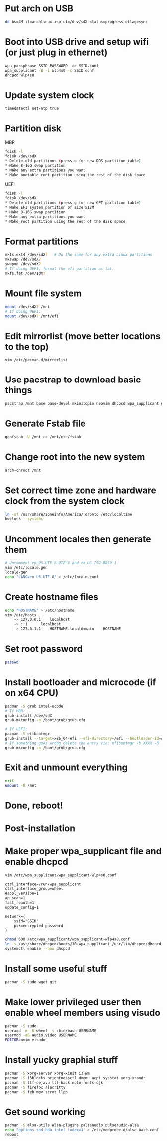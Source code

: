 # Put arch on USB
```sh
dd bs=4M if=archlinux.iso of=/dev/sdX status=progress oflag=sync
```

# Boot into USB drive and setup wifi (or just plug in ethernet)
```sh
wpa_passphrase SSID PASSWORD  >> SSID.conf
wpa_supplicant -B -i wlp4s0 -c SSID.conf
dhcpcd wlp4s0
```

# Update system clock
```sh
timedatectl set-ntp true
```

# Partition disk
MBR
```sh
fdisk -l
fdisk /dev/sdX
* Delete old partitions (press o for new DOS partition table)
* Make 8-16G swap partition
* Make any extra partitions you want
* Make bootable root partition using the rest of the disk space
```

UEFI
```sh
fdisk -l
fdisk /dev/sdX
* Delete old partitions (press g for new GPT partition table)
* Make EFI system partition of size 512M
* Make 8-16G swap partition
* Make any extra partitions you want
* Make root partition using the rest of the disk space
```

# Format partitions
```sh
mkfs.ext4 /dev/sdX?   # Do the same for any extra Linux partitions
mkswap /dev/sdX?
swapon /dev/sdX?
# If doing UEFI, format the efi partition as fat:
mkfs.fat /dev/sdX?
```

# Mount file system
```sh
mount /dev/sdX? /mnt
# If doing UEFI:
mount /dev/sdX? /mnt/efi
```

# Edit mirrorlist (move better locations to the top)
```sh
vim /etc/pacman.d/mirrorlist
```

# Use pacstrap to download basic things
```sh
pacstrap /mnt base base-devel mkinitcpio neovim dhcpcd wpa_supplicant git python3
```

# Generate Fstab file
```sh
genfstab -U /mnt >> /mnt/etc/fstab
```

# Change root into the new system
```sh
arch-chroot /mnt
```

# Set correct time zone and hardware clock from the system clock
```sh
ln -sf /usr/share/zoneinfo/America/Toronto /etc/localtime
hwclock --systohc
```

# Uncomment locales then generate them
```sh
# Uncomment en_US.UTF-8 UTF-8 and en_US ISO-8859-1
vim /etc/locale.gen
locale-gen
echo "LANG=en_US.UTF-8" > /etc/locale.conf
```

# Create hostname files
```sh
echo "HOSTNAME" > /etc/hostname
vim /etc/hosts
	-> 127.0.0.1	localhost
	-> ::1		localhost
	-> 127.0.1.1	HOSTNAME.localdomain	HOSTNAME
```

# Set root password
```sh
passwd
```

# Install bootloader and microcode (if on x64 CPU)
```sh
pacman -S grub intel-ucode
# If MBR:
grub-install /dev/sdX
grub-mkconfig -o /boot/grub/grub.cfg

# If UEFI:
pacman -S efibootmgr
grub-install --target=x86_64-efi --efi-directory=/efi --bootloader-id=ARCH_GRUB --debug --recheck
# If something goes wrong delete the entry via: efibootmgr -b XXXX -B
grub-mkconfig -o /boot/grub/grub.cfg
```

# Exit and unmount everything
```sh
exit
umount -R /mnt
```

# Done, reboot!

# Post-installation

# Make proper wpa\_supplicant file and enable dhcpcd
```sh
vim /etc/wpa_supplicant/wpa_supplicant-wlp4s0.conf
```
```txt
ctrl_interface=/run/wpa_supplicant
ctrl_interface_group=wheel
eapol_version=1
ap_scan=1
fast_reauth=1
update_config=1

network={
	ssid="SSID"
	psk=encrypted password
}
```

```sh
chmod 600 /etc/wpa_supplicant/wpa_supplicant-wlp4s0.conf
ln -s /usr/share/dhcpcd/hooks/10-wpa_supplicant /usr/lib/dhcpcd/dhcpcd-hooks/
systemctl enable --now dhcpcd
```

# Install some useful stuff
```sh
pacman -S sudo wget git
```

# Make lower privileged user then enable wheel members using visudo
```sh
pacman -S sudo
useradd -m -G wheel -s /bin/bash USERNAME
usermod -aG audio,video USERNAME
EDITOR=nvim visudo
```

# Install yucky graphial stuff
```sh
pacman -S xorg-server xorg-xinit i3-wm
pacman -S i3blocks brightnessctl dmenu acpi sysstat xorg-xrandr
pacman -S ttf-dejavu ttf-hack noto-fonts-cjk
pacman -S firefox alacritty
pacman -S feh mpv scrot llpp
```

# Get sound working
```sh
pacman -S alsa-utils alsa-plugins pulseaudio pulseaudio-alsa
echo "options snd_hda_intel index=1" > /etc/modprobe.d/alsa-base.conf
reboot
```
